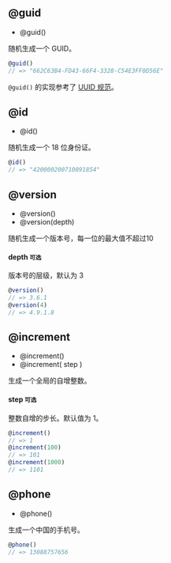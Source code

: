 ## @guid

* @guid()

随机生成一个 GUID。

```js
@guid()
// => "662C63B4-FD43-66F4-3328-C54E3FF0D56E"
```

`@guid()` 的实现参考了 [UUID 规范](http://www.ietf.org/rfc/rfc4122.txt)。

## @id

* @id()

随机生成一个 18 位身份证。

```js
@id()
// => "420000200710091854"
```

## @version

* @version()
* @version(depth)

随机生成一个版本号，每一位的最大值不超过10

#### depth <span class="no-needed">`可选`</span>

版本号的层级，默认为 3

```js
@version()
// => 3.6.1
@version(4)
// => 4.9.1.8
```

## @increment

* @increment()
* @increment( step )

生成一个全局的自增整数。

#### step <span class="no-needed">`可选`</span>

整数自增的步长。默认值为 1。

```js
@increment()
// => 1
@increment(100)
// => 101
@increment(1000)
// => 1101
```

## @phone

* @phone()

生成一个中国的手机号。

```js
@phone()
// => 13088757656
```
